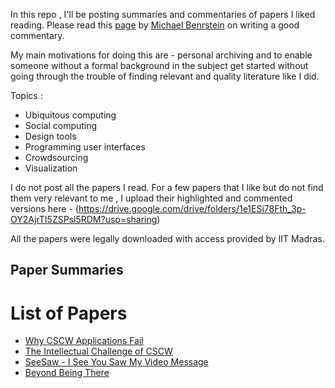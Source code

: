In this repo , I'll be posting summaries and commentaries of papers I liked reading. Please read this [page](https://hcicourses.stanford.edu/cs376/2018/critique_format.php) by [Michael Benrstein](https://hci.stanford.edu/msb/) on writing a good commentary.

My main motivations for doing this are - personal archiving and to enable someone without a formal background in the subject get started without going through the trouble of finding relevant and quality literature like I did. 

Topics :
* Ubiquitous computing
* Social computing
* Design tools
* Programming user interfaces
* Crowdsourcing
* Visualization

I do not post all the papers I read. For a few papers that I like but do not find them very relevant to me , I upload their highlighted and commented versions here - (https://drive.google.com/drive/folders/1e1ESi78Fth_3p-OY2AjrTI5ZSPsl5RDM?usp=sharing)

All the papers were legally downloaded with access provided by IIT Madras.

## Paper Summaries

# List of Papers

* [Why CSCW Applications Fail](https://dl.acm.org/citation.cfm?id=62273)
* [The Intellectual Challenge of CSCW](https://dl.acm.org/citation.cfm?id=1463020) 
* [SeeSaw - I See You Saw My Video Message](https://dl.acm.org/citation.cfm?id=2785847)
* [Beyond Being There](https://dl.acm.org/citation.cfm?id=142769)
